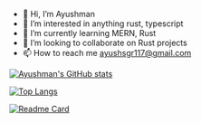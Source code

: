 - 👋 Hi, I’m Ayushman
- 👀 I’m interested in anything rust, typescript
- 🌱 I’m currently learning MERN, Rust
- 💞️ I’m looking to collaborate on Rust projects
- 📫 How to reach me ayushsgr117@gmail.com

<!---
Spartan09/Spartan09 is a ✨ special ✨ repository because its `README.md` (this file) appears on your GitHub profile.
You can click the Preview link to take a look at your changes.
--->

[![Ayushman's GitHub stats](https://github-readme-stats.vercel.app/api?username=Spartan09&count_private=true&show_icons=true&theme=tokyonight)](https://github.com/Spartan09)

[![Top Langs](https://github-readme-stats.vercel.app/api/top-langs/?username=Spartan09&theme=tokyonight&layout=compact)](https://github.com/anuraghazra/github-readme-stats)

[![Readme Card](https://github-readme-stats.vercel.app/api/pin/?username=Spartan09&repo=temp-chat&show_owner=true&theme=tokyonight)](https://github.com/Spartan09/temp-chat)
